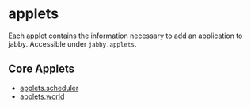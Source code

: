 # applets

Each applet contains the information necessary to add an application to jabby.
Accessible under `jabby.applets`.

## Core Applets

- [applets.scheduler](./scheduler.md)
- [applets.world](./world.md)

